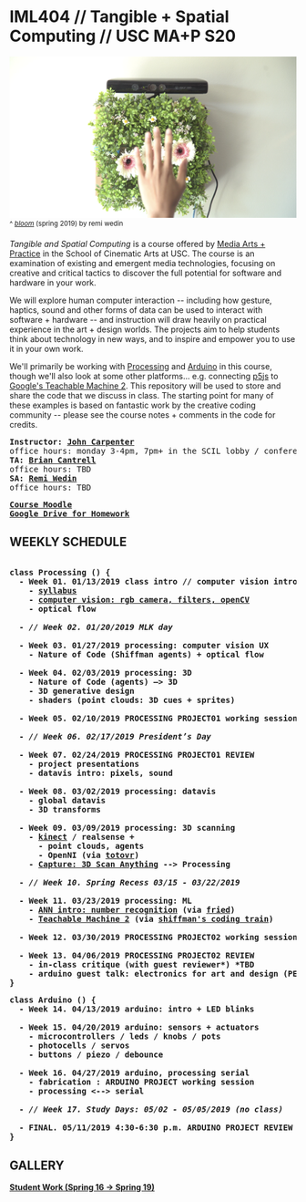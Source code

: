 # IML404 // Tangible + Spatial Computing // USC MA+P S20

![bloom (spring 2019)](https://github.com/johnbcarpenter/USC_IML404_IMAGES/blob/master/images/remi-wedin-bloom.png)
<sup>^ [_bloom_](https://www.remiwedin.com/bloom) (spring 2019) by remi wedin</sup>  

_Tangible and Spatial Computing_ is a course offered by [Media Arts + Practice](https://cinema.usc.edu/imap/index.cfm) in the School of Cinematic Arts at USC.  The course is an examination of existing and emergent media technologies, focusing on creative and critical tactics to discover the full potential for software and hardware in your work.

We will explore human computer interaction -- including how gesture, haptics, sound and other forms of data can be used to interact with software + hardware -- and instruction will draw heavily on practical experience in the art + design worlds.  The projects aim to help students think about technology in new ways, and to inspire and empower you to use it in your own work.

We'll primarily be working with [Processing](http://www.processing.org/) and [Arduino](http://www.arduino.cc/) in this course, though we'll also look at some other platforms... e.g. connecting [p5js](http://p5js.org) to [Google's Teachable Machine 2](http://teachablemachine.withgoogle.com/). This repository will be used to store and share the code that we discuss in class. The starting point for many of these examples is based on fantastic work by the creative coding community -- please see the course notes + comments in the code for credits.

<pre>
<b>Instructor: <a href="http://johnbcarpenter.com">John Carpenter</a></b>   
office hours: monday 3-4pm, 7pm+ in the SCIL lobby / conference room <i>by appointment</i>  
<b>TA: <a href="http://www.brianacantrell.com">Brian Cantrell</a></b>   
office hours: TBD  
<b>SA: <a href="https://www.remiwedin.com">Remi Wedin</a></b>  
office hours: TBD  
</pre>

<pre>
<b><a href="https://moodle.sca.usc.edu/course/view.php?id=105">Course Moodle</a><b>  
<b><a href="https://moodle.sca.usc.edu/mod/url/view.php?id=769">Google Drive for Homework</a><b>  
</pre>

## WEEKLY SCHEDULE

<pre> 
<b>class Processing () {</b>
  - Week 01. 01/13/2019 class intro // computer vision intro
    - <a href="http://github.com/johnbcarpenter/USC_IML404/blob/master/SYLLABUS/IML404-MAP-SPRING2020.pdf">syllabus</a>
    - <a href="https://github.com/johnbcarpenter/USC_IML404/blob/master/notes_md/computer-vision.md">computer vision: rgb camera, filters, openCV</a>
    - optical flow

  - <i>// Week 02. 01/20/2019 MLK day</i>

  - Week 03. 01/27/2019 processing: computer vision UX
    - Nature of Code (Shiffman agents) + optical flow

  - Week 04. 02/03/2019 processing: 3D
    - Nature of Code (agents) —> 3D
    - 3D generative design
    - shaders (point clouds: 3D cues + sprites)

  - Week 05. 02/10/2019 PROCESSING PROJECT01 working session

  - <i>// Week 06. 02/17/2019 President’s Day</i>

  - Week 07. 02/24/2019 <b>PROCESSING PROJECT01 REVIEW</b>
    - project presentations
    - datavis intro: pixels, sound

  - Week 08. 03/02/2019 processing: datavis
    - global datavis
    - 3D transforms

  - Week 09. 03/09/2019 processing: 3D scanning
    - <a href="https://github.com/johnbcarpenter/USC_IML404/tree/master/notes_md/computer-vision2.md">kinect</a> / realsense +
      - point clouds, agents
      - OpenNI (via <a href="https://github.com/totovr/SimpleOpenNI">totovr</a>)
    - <a href="https://apps.apple.com/ca/app/capture-3d-scan-anything/id1444183458">Capture: 3D Scan Anything</a> --> Processing

  - <i>// Week 10. Spring Recess 03/15 - 03/22/2019</i>

  - Week 11. 03/23/2019 processing: ML
    - <a href="https://github.com/johnbcarpenter/USC_IML404/tree/master/CODE/PROCESSING/ARTIFICIAL_NEURAL_NETWORKS/Fried_ANN_tutorial">ANN intro: number recognition</a> (via <a href="https://medium.com/typeme/lets-code-a-neural-network-from-scratch-part-1-24f0a30d7d62">fried</a>)
    - <a href="https://teachablemachine.withgoogle.com/train">Teachable Machine 2</a> (via <a href="https://thecodingtrain.com/TeachableMachine/index.html">shiffman's coding train</a>)  

  - Week 12. 03/30/2019 PROCESSING PROJECT02 working session

  - Week 13. 04/06/2019 <b>PROCESSING PROJECT02 REVIEW</b>
    - in-class critique (with guest reviewer*) *TBD
    - arduino guest talk: electronics for art and design (PETE HAWKES)
<b>}</b>
</pre>

<pre>
<b>class Arduino () {</b>
  - Week 14. 04/13/2019 arduino: intro + LED blinks

  - Week 15. 04/20/2019 arduino: sensors + actuators
    - microcontrollers / leds / knobs / pots
    - photocells / servos
    - buttons / piezo / debounce

  - Week 16. 04/27/2019 arduino, processing serial
    - fabrication : ARDUINO PROJECT working session
    - processing <--> serial

  - <i>// Week 17. Study Days: 05/02 - 05/05/2019 (no class)</i>

  - FINAL. 05/11/2019 4:30-6:30 p.m. <b>ARDUINO PROJECT REVIEW</b>  
<b>}</b>
</pre> 
  
## GALLERY

[Student Work (Spring 16 -> Spring 19)](https://github.com/johnbcarpenter/USC_IML404/blob/master/notes_md/gallery.md)
